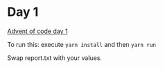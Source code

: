 # Day 1
[Advent of code day 1](https://adventofcode.com/2020/day/1)

To run this: execute `yarn install` and then `yarn run`

Swap report.txt with your values. 